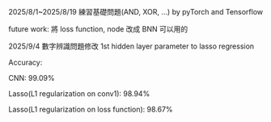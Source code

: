 2025/8/1~2025/8/19 練習基礎問題(AND, XOR, ...) by pyTorch and Tensorflow

future work: 將 loss function, node 改成 BNN 可以用的

2025/9/4 數字辨識問題修改 1st hidden layer parameter to lasso regression

Accuracy:

CNN: 99.09%

Lasso(L1 regularization on conv1): 98.94% 

Lasso(L1 regularization on loss function): 98.67%
    
